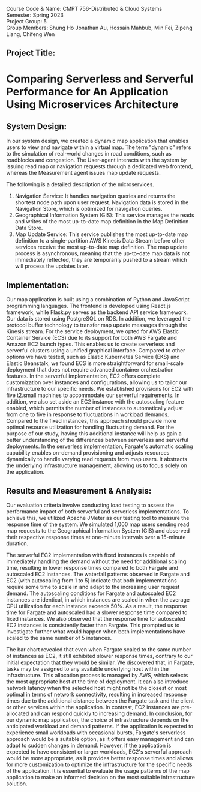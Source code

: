 Course Code & Name:	CMPT 756-Distributed & Cloud Systems \
Semester:			Spring 2023 \
Project Group:		5 \
Group Members:		Shung Ho Jonathan Au, Hossain Mahbub, Min Fei, Zipeng Liang,
Chifeng Wen
## Project Title: 
# Comparing Serverless and Serverful Performance for An Application Using Microservices Architecture

## System Design: 
In our system design, we created a dynamic map application that enables users to view and navigate within a virtual map. The term "dynamic" refers to the simulation of real-world changes in road conditions, such as roadblocks and congestion. The User-agent interacts with the system by issuing read map or navigation requests through a dedicated web frontend, whereas the Measurement agent issues map update requests. 

The following is a detailed description of the microservices. 
1. Navigation Service: It handles navigation queries and returns the shortest node path upon user request. Navigation data is stored in the Navigation Store, which is optimized for navigation queries.
2. Geographical Information System (GIS): This service manages the reads and writes of the most up-to-date map definition in the Map Definition Data Store. 
3. Map Update Service: This service publishes the most up-to-date map definition to a single-partition AWS Kinesis Data Stream before other services receive the most up-to-date map definition. The map update process is asynchronous, meaning that the up-to-date map data is not immediately reflected, they are temporarily pushed to a stream which will process the updates later. 

## Implementation: 
Our map application is built using a combination of Python and JavaScript programming languages. The frontend is developed using React.js framework, while Flask.py serves as the backend API service framework. Our data is stored using PostgreSQL on RDS. In addition, we leveraged the protocol buffer technology to transfer map update messages through the Kinesis stream.
For the service deployment, we opted for AWS Elastic Container Service (ECS) due to its support for both AWS Fargate and Amazon EC2 launch types. This enables us to create serverless and serverful clusters using a unified graphical interface. Compared to other options we have tested, such as Elastic Kubernetes Service (EKS) and Elastic Beanstalk, we found ECS is more straightforward for small-scale deployment that does not require advanced container orchestration features. 
In the serverful implementation, EC2 offers complete customization over instances and configurations, allowing us to tailor our infrastructure to our specific needs. We established provisions for EC2 with five t2.small machines to accommodate our serverful requirements. In addition, we also set aside an EC2 instance with the autoscaling feature enabled, which permits the number of instances to automatically adjust from one to five in response to fluctuations in workload demands. Compared to the fixed instances, this approach should provide more optimal resource utilization for handling fluctuating demand. For the purpose of our study, having this additional instance will help us gain a better understanding of the differences between serverless and serverful deployments.
In the serverless implementation, Fargate's automatic scaling capability enables on-demand provisioning and adjusts resources dynamically to handle varying read requests from map users. It abstracts the underlying infrastructure management, allowing us to focus solely on the application. 

## Results and Measurement & Analysis: 
Our evaluation criteria involve conducting load testing to assess the performance impact of both serverful and serverless implementations. To achieve this, we utilized Apache JMeter as our testing tool to measure the response time of the system. We simulated 1,000 map users sending read map requests to the Geographical Information System (GIS) and observed their respective response times at one-minute intervals over a 15-minute duration. 

The serverful EC2 implementation with fixed instances is capable of immediately handling the demand without the need for additional scaling time, resulting in lower response times compared to both Fargate and autoscaled EC2 instances. The waterfall patterns observed in Fargate and EC2 (with autoscaling from 1 to 5) indicate that both implementations require some time to scale in and adapt to the increasing user request demand. The autoscaling conditions for Fargate and autoscaled EC2 instances are identical, in which instances are scaled in when the average CPU utilization for each instance exceeds 50%. As a result, the response time for Fargate and autoscaled had a slower response time compared to fixed instances. We also observed that the response time for autoscaled EC2 instances is consistently faster than Fargate. This prompted us to investigate further what would happen when both implementations have scaled to the same number of 5 instances. 

The bar chart revealed that even when Fargate scaled to the same number of instances as EC2, it still exhibited slower response times, contrary to our initial expectation that they would be similar. We discovered that, in Fargate, tasks may be assigned to any available underlying host within the infrastructure. This allocation process is managed by AWS, which selects the most appropriate host at the time of deployment. It can also introduce network latency when the selected host might not be the closest or most optimal in terms of network connectivity, resulting in increased response times due to the additional distance between the Fargate task and the client or other services within the application. In contrast, EC2 instances are pre-allocated and can respond quickly to increasing demand. 
In conclusion, for our dynamic map application, the choice of infrastructure depends on the anticipated workload and demand patterns. If the application is expected to experience small workloads with occasional bursts, Fargate's serverless approach would be a suitable option, as it offers easy management and can adapt to sudden changes in demand. However, if the application is expected to have consistent or larger workloads, EC2's serverful approach would be more appropriate, as it provides better response times and allows for more customization to optimize the infrastructure for the specific needs of the application. It is essential to evaluate the usage patterns of the map application to make an informed decision on the most suitable infrastructure solution.


